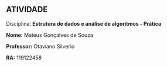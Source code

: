 ## ATIVIDADE

Disciplina: **Estrutura de dados e análise de algoritmos - Prática**

**Nome:** Mateus Gonçalves de Souza

**Professor:** Otaviano Silverio

**RA:** 119122458
